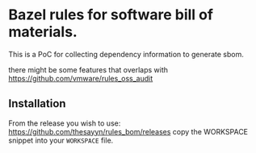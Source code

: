 # Bazel rules for software bill of materials.
This is a PoC for collecting dependency information to generate sbom.

there might be some features that overlaps with https://github.com/vmware/rules_oss_audit
## Installation

From the release you wish to use:
<https://github.com/thesayyn/rules_bom/releases> 
copy the WORKSPACE snippet into your `WORKSPACE` file.
